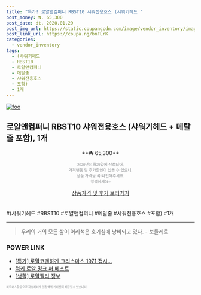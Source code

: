 ```yaml
--- 
title: "특가! 로얄앤컴퍼니 RBST10 샤워전용호스 (샤워기헤드 " 
post_money: ₩. 65,300 
post_date: dt. 2020.01.29 
post_img_url: https://static.coupangcdn.com/image/vendor_inventory/images/2018/12/19/10/7/5405ea70-bd59-44d1-9ffe-b780c217aef5.jpg 
post_link_url: https://coupa.ng/bnFLrK 
categories: 
  - vendor_inventory 
tags: 
  - (샤워기헤드 
  - RBST10 
  - 로얄앤컴퍼니 
  - 메탈줄 
  - 샤워전용호스 
  - 포함) 
  - 1개 
--- 
```

[![foo](https://static.coupangcdn.com/image/vendor_inventory/images/2018/12/19/10/7/5405ea70-bd59-44d1-9ffe-b780c217aef5.jpg)](https://coupa.ng/bnFLrK) 

## 로얄앤컴퍼니 RBST10 샤워전용호스 (샤워기헤드 + 메탈줄 포함), 1개 
<p style="text-align: center;">**₩ 65,300**</p> 
<p style="text-align: center;"><span style="color: #898c8f; font-family: Georgia,Times,serif; font-size: 0.75em;">2020년01월29일에 작성되어, <br>가격변동 및 추가할인이 있을 수 있으니,<br> 상품 가격을 꼭!확인해주세요.<br>행복하세요~</span> 
</p>	 
<div markdown="0" style="text-align: center;"><a href="https://coupa.ng/bnFLrK" class="btn btn--success">상품가격 및 후기 보러가기</a></div> 
<br><br> 
  #(샤워기헤드 #RBST10 #로얄앤컴퍼니 #메탈줄 #샤워전용호스 #포함) #1개 
<hr> 

> 우리의 거의 모든 삶이 어리석은 호기심에 낭비되고 있다. - 보들레르 


### POWER LINK

* <a href="https://blog.naver.com/an0733/221787076225" target="_blank">[특가] 로얄코펜하겐 크리스마스 1971 접시...</a>
* <a href="https://blog.naver.com/sakai111/221784667610" target="_blank">럭키 로얄 밍크 퍼 베스트</a>
* <a href="https://blog.naver.com/fasyy4321/221767126571" target="_blank"> [생활] 로얄젤리 정보 </a>

<span style="color: #898c8f; font-family: Georgia,Times,serif; font-size: 0.55em;">파트너스활동으로 작성자에게 일정액의 커미션이 제공될수 있습니다.</span> 
